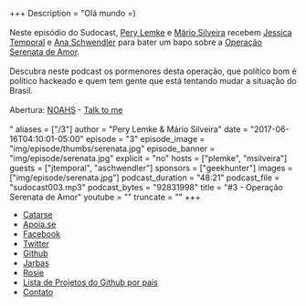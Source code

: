 +++
Description = "Olá mundo =)<br/><br/> Neste episódio do Sudocast, [Pery Lemke](https://www.twitter.com/perylemke) e [Mário Silveira](https://www.twitter.com/dermarios) recebem [Jessica Temporal](https://www.twitter.com/jesstemporal) e [Ana Schwendler](https://twitter.com/anaschwendler) para bater um bapo sobre a [Operação Serenata de Amor](https://serenatadeamor.org/).<br/><br/> Descubra neste podcast os pormenores desta operação, que político bom é político hackeado e quem tem gente que está tentando mudar a situação do Brasil.<br/><br/> Abertura: [NOAHS](https://www.facebook.com/noahstheband/) - [Talk to me](https://www.youtube.com/watch?v=dAMSGnpWpUM)<br/><br/>"
aliases = ["/3"]
author = "Pery Lemke & Mário Silveira"
date = "2017-06-16T04:10:01-05:00"
episode = "3"
episode_image = "img/episode/thumbs/serenata.jpg"
episode_banner = "img/episode/serenata.jpg"
explicit = "no"
hosts = ["plemke", "msilveira"]
guests = ["jtemporal", "aschwendler"]
sponsors = ["geekhunter"]
images = ["img/episode/serenata.jpg"]
podcast_duration = "48:21"
podcast_file = "sudocast003.mp3"
podcast_bytes = "92831998"
title = "#3 - Operação Serenata de Amor"
youtube = ""
truncate = ""
+++
* [Catarse](https://www.catarse.me/serenata)
* [Apoia.se](https://apoia.se/serenata)
* [Facebook](https://www.facebook.com/operacaoSerenataDeAmor)
* [Twitter](https://www.twitter.com/operacaoSerenataDeAmor)
* [Github](https://github.com/datasciencebr/)
* [Jarbas](https://github.com/datasciencebr/jarbas)
* [Rosie](https://github.com/datasciencebr/rosie)
* [Lista de Projetos do Github por país](https://medium.com/@hoffa/the-top-github-projects-per-country-92c275e19409)
* [Contato](https://medium.com/@hoffa/the-top-github-projects-per-country-92c275e19409)
